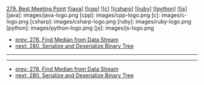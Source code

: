 [279. Best Meeting Point](https://leetcode.com/problems/best-meeting-point/)
[![java]](https://github.com/leetcode-study-group/leetcode-java-solutions/blob/master/279-best-meeting-point.md)
[![cpp]](https://github.com/leetcode-study-group/leetcode-cpp-solutions/blob/master/279-best-meeting-point.md)
[![c]](https://github.com/leetcode-study-group/leetcode-c-solutions/blob/master/279-best-meeting-point.md)
[![csharp]](https://github.com/leetcode-study-group/leetcode-csharp-solutions/blob/master/279-best-meeting-point.md)
[![ruby]](https://github.com/leetcode-study-group/leetcode-ruby-solutions/blob/master/279-best-meeting-point.md)
[![python]](https://github.com/leetcode-study-group/leetcode-python-solutions/blob/master/279-best-meeting-point.md)
[![js]](https://github.com/leetcode-study-group/leetcode-js-solutions/blob/master/279-best-meeting-point.md)
[java]: images/java-logo.png
[cpp]: images/cpp-logo.png
[c]: images/c-logo.png
[csharp]: images/csharp-logo.png
[ruby]: images/ruby-logo.png
[python]: images/python-logo.png
[js]: images/js-logo.png

- [prev: 278. Find Median from Data Stream](278-find-median-from-data-stream.md)
- [next: 280. Serialize and Deserialize Binary Tree](280-serialize-and-deserialize-binary-tree.md)

---


---

- [prev: 278. Find Median from Data Stream](278-find-median-from-data-stream.md)
- [next: 280. Serialize and Deserialize Binary Tree](280-serialize-and-deserialize-binary-tree.md)
